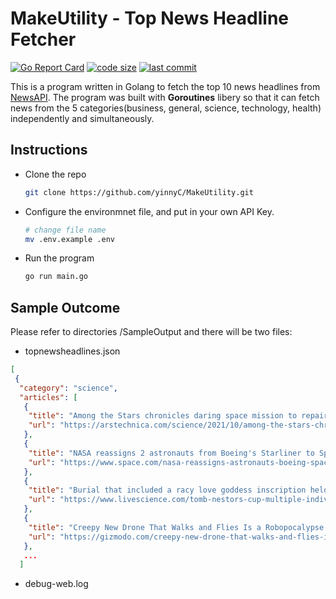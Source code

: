 # MakeUtility - Top News Headline Fetcher

[![Go Report Card](https://goreportcard.com/badge/github.com/yinnyC/MakeUtility)](https://goreportcard.com/report/github.com/yinnyC/MakeUtility)
[![code size](https://img.shields.io/github/languages/code-size/yinnyC/MakeUtility)](https://img.shields.io/github/languages/code-size/yinnyC/MakeUtility)
[![last commit](https://img.shields.io/github/last-commit/yinnyC/MakeUtility)](https://img.shields.io/github/last-commit/yinnyC/MakeUtility)

This is a program written in Golang to fetch the top 10 news headlines from [NewsAPI](https://newsapi.org/). The program was built with **Goroutines** libery so that it can fetch news from the 5 categories(business, general, science, technology, health)  independently and simultaneously.

## Instructions

- Clone the repo

  ```zsh
  git clone https://github.com/yinnyC/MakeUtility.git
  ```

- Configure the environmnet file, and put in your own API Key.  

  ```zsh
  # change file name
  mv .env.example .env
  ```

- Run the program

  ```zsh
  go run main.go
  ```

## Sample Outcome

Please refer to  directories /SampleOutput and there will be two files:

- topnewsheadlines.json

```json
[
 {
  "category": "science",
  "articles": [
   {
    "title": "Among the Stars chronicles daring space mission to repair physics experiment - Ars Technica",
    "url": "https://arstechnica.com/science/2021/10/among-the-stars-chronicles-daring-space-mission-to-repair-physics-experiment/"
   },
   {
    "title": "NASA reassigns 2 astronauts from Boeing's Starliner to SpaceX's Crew Dragon - Space.com",
    "url": "https://www.space.com/nasa-reassigns-astronauts-boeing-spacex"
   },
   {
    "title": "Burial that included a racy love goddess inscription held multiple people - Livescience.com",
    "url": "https://www.livescience.com/tomb-nestors-cup-multiple-individuals"
   },
   {
    "title": "Creepy New Drone That Walks and Flies Is a Robopocalypse Nightmare Come True - Gizmodo",
    "url": "https://gizmodo.com/creepy-new-drone-that-walks-and-flies-is-a-robopocalyps-1847809268"
   },
   ...
  ]
```

- debug-web.log
